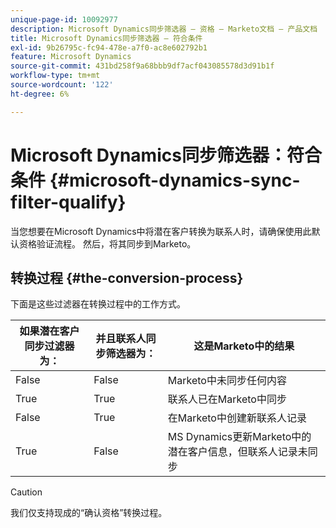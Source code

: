 ```yaml
---
unique-page-id: 10092977
description: Microsoft Dynamics同步筛选器 — 资格 — Marketo文档 — 产品文档
title: Microsoft Dynamics同步筛选器 — 符合条件
exl-id: 9b26795c-fc94-478e-a7f0-ac8e602792b1
feature: Microsoft Dynamics
source-git-commit: 431bd258f9a68bbb9df7acf043085578d3d91b1f
workflow-type: tm+mt
source-wordcount: '122'
ht-degree: 6%

---
```


# Microsoft Dynamics同步筛选器：符合条件 {#microsoft-dynamics-sync-filter-qualify}

当您想要在Microsoft Dynamics中将潜在客户转换为联系人时，请确保使用此默认资格验证流程。 然后，将其同步到Marketo。

## 转换过程 {#the-conversion-process}

下面是这些过滤器在转换过程中的工作方式。

| 如果潜在客户同步过滤器为： | 并且联系人同步筛选器为： | 这是Marketo中的结果 |
|---|---|---|
| False | False | Marketo中未同步任何内容 |
| True | True | 联系人已在Marketo中同步 |
| False | True | 在Marketo中创建新联系人记录 |
| True | False | MS Dynamics更新Marketo中的潜在客户信息，但联系人记录未同步 |

>[!CAUTION]
>
>我们仅支持现成的“确认资格”转换过程。
